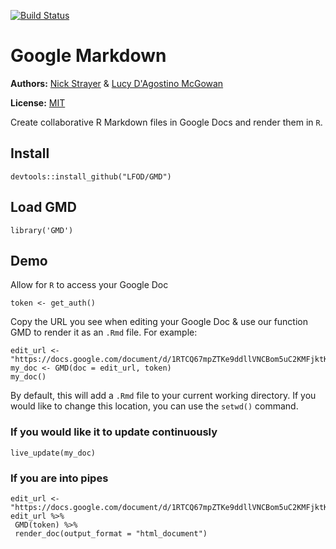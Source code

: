 [![Build Status](https://travis-ci.org/LFOD/GMD.svg?branch=master)](https://travis-ci.org/LFOD/GMD)



# Google Markdown
**Authors:** [Nick Strayer](www.nickstrayer.me) & [Lucy D'Agostino McGowan](www.lucymcgowan.com)  

**License:** [MIT](https://opensource.org/licenses/MIT)

Create collaborative R Markdown files in Google Docs and render them in `R`.

## Install

```
devtools::install_github("LFOD/GMD")
```

## Load GMD
```
library('GMD')
```

## Demo

Allow for `R` to access your Google Doc
```
token <- get_auth()
```

Copy the URL you see when editing your Google Doc & use our function GMD to render it as an `.Rmd` file. For example:

```
edit_url <- "https://docs.google.com/document/d/1RTCQ67mpZTKe9ddllVNCBom5uC2KMFjktKHb1mjWKOM/edit"
my_doc <- GMD(doc = edit_url, token)
my_doc()
```

By default, this will add a `.Rmd` file to your current working directory. If you would like to change this location, you can use the `setwd()` command.

### If you would like it to update continuously

```
live_update(my_doc)
```

### If you are into pipes

```
edit_url <- "https://docs.google.com/document/d/1RTCQ67mpZTKe9ddllVNCBom5uC2KMFjktKHb1mjWKOM/edit"
edit_url %>%
 GMD(token) %>%
 render_doc(output_format = "html_document")
```
